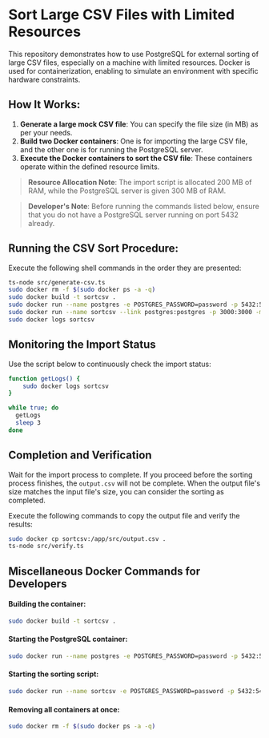 # Sort Large CSV Files with Limited Resources

This repository demonstrates how to use PostgreSQL for external sorting of large CSV files, especially on a machine with limited resources. Docker is used for containerization, enabling to simulate an environment with specific hardware constraints.

## How It Works:

1) **Generate a large mock CSV file**: You can specify the file size (in MB) as per your needs.
2) **Build two Docker containers**: One is for importing the large CSV file, and the other one is for running the PostgreSQL server.
3) **Execute the Docker containers to sort the CSV file**: These containers operate within the defined resource limits.

> **Resource Allocation Note**: The import script is allocated 200 MB of RAM, while the PostgreSQL server is given 300 MB of RAM.

> **Developer's Note**: Before running the commands listed below, ensure that you do not have a PostgreSQL server running on port 5432 already.

## Running the CSV Sort Procedure:

Execute the following shell commands in the order they are presented:

```sh
ts-node src/generate-csv.ts
sudo docker rm -f $(sudo docker ps -a -q)
sudo docker build -t sortcsv .
sudo docker run --name postgres -e POSTGRES_PASSWORD=password -p 5432:5432 -m 200m -d postgres:latest
sudo docker run --name sortcsv --link postgres:postgres -p 3000:3000 -m 300m -d sortcsv
sudo docker logs sortcsv
```

## Monitoring the Import Status

Use the script below to continuously check the import status:

```sh
function getLogs() {
    sudo docker logs sortcsv
}

while true; do
  getLogs
  sleep 3
done
```

## Completion and Verification

Wait for the import process to complete. If you proceed before the sorting process finishes, the `output.csv` will not be complete. When the output file's size matches the input file's size, you can consider the sorting as completed.

Execute the following commands to copy the output file and verify the results:

```sh
sudo docker cp sortcsv:/app/src/output.csv .
ts-node src/verify.ts
```

## Miscellaneous Docker Commands for Developers

#### Building the container:

```sh
sudo docker build -t sortcsv .
```

#### Starting the PostgreSQL container:

```sh
sudo docker run --name postgres -e POSTGRES_PASSWORD=password -p 5432:5432 -d postgres:latest
```

#### Starting the sorting script:

```sh
sudo docker run --name sortcsv -e POSTGRES_PASSWORD=password -p 5432:5432 -d sortcsv
```

#### Removing all containers at once:

```sh
sudo docker rm -f $(sudo docker ps -a -q)
```